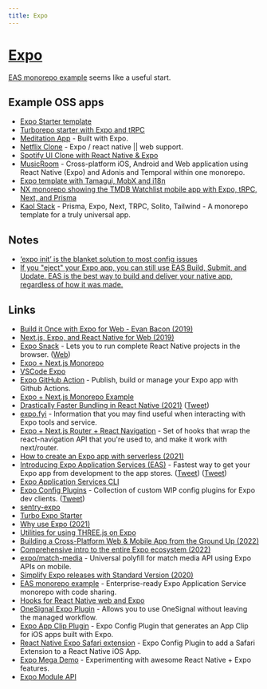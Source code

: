 ```yaml
---
title: Expo
---
```


# [Expo](https://expo.io/)

[EAS monorepo example](https://github.com/byCedric/eas-monorepo-example) seems like a useful start.

## Example OSS apps

- [Expo Starter template](https://github.com/calebnance/expo-starter)
- [Turborepo starter with Expo and tRPC](https://github.com/gunnnnii/turbo-expo-trpc-starter)
- [Meditation App](https://github.com/jackburrus/MeditationApp) - Built with Expo.
- [Netflix Clone](https://github.com/calebnance/expo-netflix) - Expo / react native || web support.
- [Spotify UI Clone with React Native & Expo](https://github.com/calebnance/expo-spotify)
- [MusicRoom](https://github.com/AdonisEnProvence/MusicRoom) - Cross-platform iOS, Android and Web application using React Native (Expo) and Adonis and Temporal within one monorepo.
- [Expo template with Tamagui, MobX and i18n](https://github.com/ivopr/tamagui-expo)
- [NX monorepo showing the TMDB Watchlist mobile app with Expo, tRPC, Next, and Prisma](https://github.com/mwarger/tmdb-watchlist-prisma)
- [Kaol Stack](https://github.com/chamatt/create-kaol-app) - Prisma, Expo, Next, TRPC, Solito, Tailwind - A monorepo template for a truly universal app.

## Notes

- [‘expo init’ is the blanket solution to most config issues](https://twitter.com/FernandoTheRojo/status/1455397012841631744)
- [If you "eject" your Expo app, you can still use EAS Build, Submit, and Update. EAS is the best way to build and deliver your native app, regardless of how it was made.](https://twitter.com/Baconbrix/status/1513603854063095810)

## Links

- [Build it Once with Expo for Web - Evan Bacon (2019)](https://www.youtube.com/watch?v=ykBxY01j_rA)
- [Next.js, Expo, and React Native for Web (2019)](https://dev.to/evanbacon/next-js-expo-and-react-native-for-web-3kd9)
- [Expo Snack](https://github.com/expo/snack) - Lets you to run complete React Native projects in the browser. ([Web](https://snack.expo.io/))
- [Expo + Next.js Monorepo](https://github.com/nandorojo/expo-next-monorepo)
- [VSCode Expo](https://github.com/expo/vscode-expo)
- [Expo GitHub Action](https://github.com/expo/expo-github-action) - Publish, build or manage your Expo app with Github Actions.
- [Expo + Next.js Monorepo Example](https://github.com/axeldelafosse/expo-next-monorepo-example)
- [Drastically Faster Bundling in React Native (2021)](https://blog.expo.dev/drastically-faster-bundling-in-react-native-a54f268e0ed1) ([Tweet](https://twitter.com/Baconbrix/status/1449043817663905793))
- [expo.fyi](https://github.com/expo/fyi) - Information that you may find useful when interacting with Expo tools and service.
- [Expo + Next.js Router + React Navigation](https://github.com/nandorojo/expo-next-react-navigation) - Set of hooks that wrap the react-navigation API that you're used to, and make it work with next/router.
- [How to create an Expo app with serverless (2021)](https://serverless-stack.com/examples/how-to-create-an-expo-app-with-serverless.html)
- [Introducing Expo Application Services (EAS)](https://blog.expo.dev/introducing-eas-395d4809cc6f) - Fastest way to get your Expo app from development to the app stores. ([Tweet](https://twitter.com/JI/status/1458600696752717826)) ([Tweet](https://twitter.com/baconbrix/status/1458600548152721409))
- [Expo Application Services CLI](https://github.com/expo/eas-cli)
- [Expo Config Plugins](https://github.com/expo/config-plugins) - Collection of custom WIP config plugins for Expo dev clients. ([Tweet](https://twitter.com/albertgao/status/1495685282695618562))
- [sentry-expo](https://github.com/expo/sentry-expo)
- [Turbo Expo Starter](https://github.com/ericvicenti/turbo-expo-starter)
- [Why use Expo (2021)](https://twitter.com/enesozt_/status/1474039877893296140)
- [Utilities for using THREE.js on Expo](https://github.com/expo/expo-three)
- [Building a Cross-Platform Web & Mobile App from the Ground Up (2022)](https://ambrook.com/blog/building-a-cross-platform-web-and-mobile-app-from-the-ground-up)
- [Comprehensive intro to the entire Expo ecosystem (2022)](https://twitter.com/mauro_codes/status/1504495062180323338)
- [expo/match-media](https://github.com/expo/match-media) - Universal polyfill for match media API using Expo APIs on mobile.
- [Simplify Expo releases with Standard Version (2020)](https://dev.to/bycedric/simplify-expo-releases-with-standard-version-2f4o)
- [EAS monorepo example](https://github.com/byCedric/eas-monorepo-example) - Enterprise-ready Expo Application Service monorepo with code sharing.
- [Hooks for React Native web and Expo](https://github.com/EvanBacon/react-native-web-hooks)
- [OneSignal Expo Plugin](https://github.com/OneSignal/onesignal-expo-plugin) - Allows you to use OneSignal without leaving the managed workflow.
- [Expo App Clip Plugin](https://github.com/bndkt/react-native-app-clip) - Expo Config Plugin that generates an App Clip for iOS apps built with Expo.
- [React Native Expo Safari extension](https://github.com/andrew-levy/react-native-safari-extension) - Expo Config Plugin to add a Safari Extension to a React Native iOS App.
- [Expo Mega Demo](https://github.com/barthap/expo-mega-demo) - Experimenting with awesome React Native + Expo features.
- [Expo Module API](https://twitter.com/Baconbrix/status/1552970661215326208)
